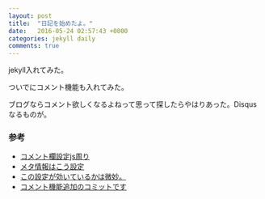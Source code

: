 ```yaml
---
layout: post
title:  "日記を始めたよ。"
date:   2016-05-24 02:57:43 +0000
categories: jekyll daily
comments: true
---
```


jekyll入れてみた。

ついでにコメント機能も入れてみた。

ブログならコメント欲しくなるよねって思って探したらやはりあった。Disqusなるものが。

### 参考
* [コメント欄設定js周り](http://www.perfectlyrandom.org/2014/06/29/adding-disqus-to-your-jekyll-powered-github-pages/)
* [メタ情報はこう設定](https://help.disqus.com/customer/portal/articles/472138-jekyll-installation-instructions)
* [この設定が効いているかは微妙。](http://d.hatena.ne.jp/kk_Ataka/20120927/1348718243)
* [コメント機能追加のコミットです](https://github.com/tashua314/tashua314.github.io/commit/885f9c4bb6625a33d916007d87fcbbb07d9fb80e)
